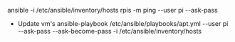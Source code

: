 ansible -i /etc/ansible/inventory/hosts rpis -m ping --user pi --ask-pass 

- Update vm's
ansible-playbook /etc/ansible/playbooks/apt.yml --user pi --ask-pass --ask-become-pass -i  /etc/ansible/inventory/hosts